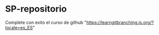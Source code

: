 # SP-repositorio
Complete con exito el curso de github "https://learngitbranching.js.org/?locale=es_ES"
